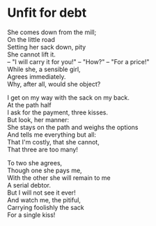 # Unfit for debt

She comes down from the mill;\
On the little road\
Setting her sack down, pity\
She cannot lift it.\
– "I will carry it for you!" – "How?" – "For a price!"\
While she, a sensible girl,\
Agrees immediately.\
Why, after all, would she object?

I get on my way with the sack on my back.\
At the path half\
I ask for the payment, three kisses.\
But look, her manner:\
She stays on the path and weighs the options\
And tells me everything but all:\
That I'm costly, that she cannot,\
That three are too many!

To two she agrees,\
Though one she pays me,\
With the other she will remain to me\
A serial debtor.\
But I will not see it ever!\
And watch me, the pitiful,\
Carrying foolishly the sack\
For a single kiss!
